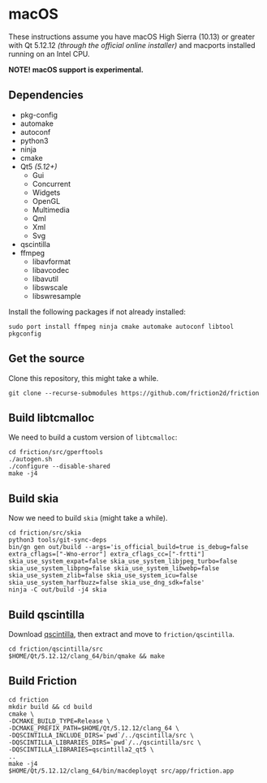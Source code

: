 # macOS

These instructions assume you have macOS High Sierra (10.13) or greater with Qt 5.12.12 *(through the official online installer)* and macports installed running on an Intel CPU.

**NOTE! macOS support is experimental.**

## Dependencies

* pkg-config
* automake
* autoconf
* python3
* ninja
* cmake
* Qt5 *(5.12+)*
    * Gui
    * Concurrent
    * Widgets
    * OpenGL
    * Multimedia
    * Qml
    * Xml
    * Svg
* qscintilla
* ffmpeg
    * libavformat
    * libavcodec
    * libavutil
    * libswscale
    * libswresample

Install the following packages if not already installed:

```
sudo port install ffmpeg ninja cmake automake autoconf libtool pkgconfig
```

## Get the source

Clone this repository, this might take a while.

```
git clone --recurse-submodules https://github.com/friction2d/friction
```

## Build libtcmalloc

We need to build a custom version of ``libtcmalloc``:

```
cd friction/src/gperftools
./autogen.sh
./configure --disable-shared
make -j4
```

## Build skia

Now we need to build ``skia`` (might take a while).

```
cd friction/src/skia
python3 tools/git-sync-deps
bin/gn gen out/build --args='is_official_build=true is_debug=false extra_cflags=["-Wno-error"] extra_cflags_cc=["-frtti"] skia_use_system_expat=false skia_use_system_libjpeg_turbo=false skia_use_system_libpng=false skia_use_system_libwebp=false skia_use_system_zlib=false skia_use_system_icu=false skia_use_system_harfbuzz=false skia_use_dng_sdk=false'
ninja -C out/build -j4 skia
```

## Build qscintilla

Download [qscintilla](https://www.riverbankcomputing.com/static/Downloads/QScintilla/2.13.4/QScintilla_src-2.13.4.tar.gz), then extract and move to ``friction/qscintilla``.

```
cd friction/qscintilla/src
$HOME/Qt/5.12.12/clang_64/bin/qmake && make
```

## Build Friction

```
cd friction
mkdir build && cd build
cmake \
-DCMAKE_BUILD_TYPE=Release \
-DCMAKE_PREFIX_PATH=$HOME/Qt/5.12.12/clang_64 \
-DQSCINTILLA_INCLUDE_DIRS=`pwd`/../qscintilla/src \
-DQSCINTILLA_LIBRARIES_DIRS=`pwd`/../qscintilla/src \
-DQSCINTILLA_LIBRARIES=qscintilla2_qt5 \
..
make -j4
$HOME/Qt/5.12.12/clang_64/bin/macdeployqt src/app/friction.app
```
